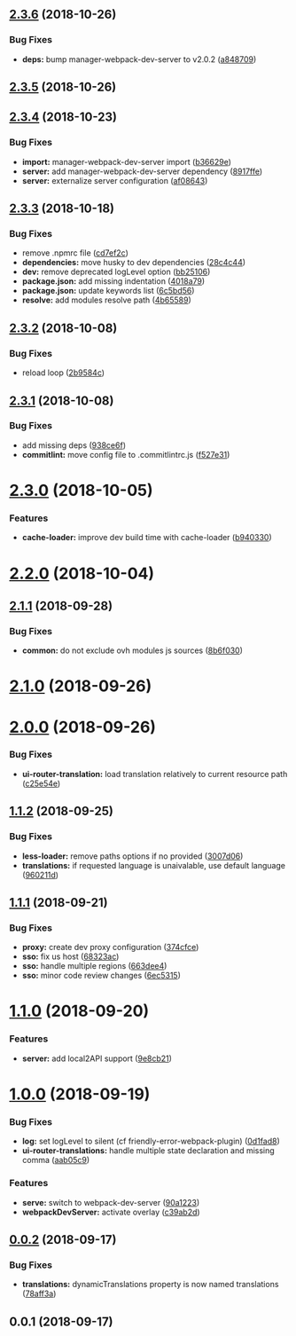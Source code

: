 <a name="2.3.6"></a>
## [2.3.6](https://github.com/ovh-ux/manager-webpack-config/compare/v2.3.5...v2.3.6) (2018-10-26)


### Bug Fixes

* **deps:** bump manager-webpack-dev-server to v2.0.2 ([a848709](https://github.com/ovh-ux/manager-webpack-config/commit/a848709))



<a name="2.3.5"></a>
## [2.3.5](https://github.com/ovh-ux/manager-webpack-config/compare/v2.3.4...v2.3.5) (2018-10-26)



<a name="2.3.4"></a>
## [2.3.4](https://github.com/ovh-ux/manager-webpack-config/compare/v2.3.3...v2.3.4) (2018-10-23)


### Bug Fixes

* **import:** manager-webpack-dev-server import ([b36629e](https://github.com/ovh-ux/manager-webpack-config/commit/b36629e))
* **server:** add manager-webpack-dev-server dependency ([8917ffe](https://github.com/ovh-ux/manager-webpack-config/commit/8917ffe))
* **server:** externalize server configuration ([af08643](https://github.com/ovh-ux/manager-webpack-config/commit/af08643))



<a name="2.3.3"></a>
## [2.3.3](https://github.com/ovh-ux/manager-webpack-config/compare/v2.3.2...v2.3.3) (2018-10-18)


### Bug Fixes

* remove .npmrc file ([cd7ef2c](https://github.com/ovh-ux/manager-webpack-config/commit/cd7ef2c))
* **dependencies:** move husky to dev dependencies ([28c4c44](https://github.com/ovh-ux/manager-webpack-config/commit/28c4c44))
* **dev:** remove deprecated logLevel option ([bb25106](https://github.com/ovh-ux/manager-webpack-config/commit/bb25106))
* **package.json:** add missing indentation ([4018a79](https://github.com/ovh-ux/manager-webpack-config/commit/4018a79))
* **package.json:** update keywords list ([6c5bd56](https://github.com/ovh-ux/manager-webpack-config/commit/6c5bd56))
* **resolve:** add modules resolve path ([4b65589](https://github.com/ovh-ux/manager-webpack-config/commit/4b65589))



<a name="2.3.2"></a>
## [2.3.2](https://github.com/ovh-ux/manager-webpack-config/compare/v2.3.1...v2.3.2) (2018-10-08)


### Bug Fixes

* reload loop ([2b9584c](https://github.com/ovh-ux/manager-webpack-config/commit/2b9584c))



<a name="2.3.1"></a>
## [2.3.1](https://github.com/ovh-ux/manager-webpack-config/compare/v2.3.0...v2.3.1) (2018-10-08)


### Bug Fixes

* add missing deps ([938ce6f](https://github.com/ovh-ux/manager-webpack-config/commit/938ce6f))
* **commitlint:** move config file to .commitlintrc.js ([f527e31](https://github.com/ovh-ux/manager-webpack-config/commit/f527e31))



<a name="2.3.0"></a>
# [2.3.0](https://github.com/ovh-ux/manager-webpack-config/compare/v2.2.0...v2.3.0) (2018-10-05)


### Features

* **cache-loader:** improve dev build time with cache-loader ([b940330](https://github.com/ovh-ux/manager-webpack-config/commit/b940330))



<a name="2.2.0"></a>
# [2.2.0](https://github.com/ovh-ux/manager-webpack-config/compare/v2.1.1...v2.2.0) (2018-10-04)



<a name="2.1.1"></a>
## [2.1.1](https://github.com/ovh-ux/manager-webpack-config/compare/v2.1.0...v2.1.1) (2018-09-28)


### Bug Fixes

* **common:** do not exclude ovh modules js sources ([8b6f030](https://github.com/ovh-ux/manager-webpack-config/commit/8b6f030))



<a name="2.1.0"></a>
# [2.1.0](https://github.com/ovh-ux/manager-webpack-config/compare/v2.0.0...v2.1.0) (2018-09-26)



<a name="2.0.0"></a>
# [2.0.0](https://github.com/ovh-ux/manager-webpack-config/compare/v1.1.2...v2.0.0) (2018-09-26)


### Bug Fixes

* **ui-router-translation:** load translation relatively to current resource path ([c25e54e](https://github.com/ovh-ux/manager-webpack-config/commit/c25e54e))



<a name="1.1.2"></a>
## [1.1.2](https://github.com/ovh-ux/manager-webpack-config/compare/v1.1.1...v1.1.2) (2018-09-25)


### Bug Fixes

* **less-loader:** remove paths options if no provided ([3007d06](https://github.com/ovh-ux/manager-webpack-config/commit/3007d06))
* **translations:** if requested language is unaivalable, use default language ([960211d](https://github.com/ovh-ux/manager-webpack-config/commit/960211d))



<a name="1.1.1"></a>
## [1.1.1](https://github.com/ovh-ux/manager-webpack-config/compare/v1.1.0...v1.1.1) (2018-09-21)


### Bug Fixes

* **proxy:** create dev proxy configuration ([374cfce](https://github.com/ovh-ux/manager-webpack-config/commit/374cfce))
* **sso:** fix us host ([68323ac](https://github.com/ovh-ux/manager-webpack-config/commit/68323ac))
* **sso:** handle multiple regions ([663dee4](https://github.com/ovh-ux/manager-webpack-config/commit/663dee4))
* **sso:** minor code review changes ([6ec5315](https://github.com/ovh-ux/manager-webpack-config/commit/6ec5315))



<a name="1.1.0"></a>
# [1.1.0](https://github.com/ovh-ux/manager-webpack-config/compare/v1.0.0...v1.1.0) (2018-09-20)


### Features

* **server:** add local2API support ([9e8cb21](https://github.com/ovh-ux/manager-webpack-config/commit/9e8cb21))



<a name="1.0.0"></a>
# [1.0.0](https://github.com/ovh-ux/manager-webpack-config/compare/v0.0.2...v1.0.0) (2018-09-19)


### Bug Fixes

* **log:** set logLevel to silent (cf friendly-error-webpack-plugin) ([0d1fad8](https://github.com/ovh-ux/manager-webpack-config/commit/0d1fad8))
* **ui-router-translations:** handle multiple state declaration and missing comma ([aab05c9](https://github.com/ovh-ux/manager-webpack-config/commit/aab05c9))


### Features

* **serve:** switch to webpack-dev-server ([90a1223](https://github.com/ovh-ux/manager-webpack-config/commit/90a1223))
* **webpackDevServer:** activate overlay ([c39ab2d](https://github.com/ovh-ux/manager-webpack-config/commit/c39ab2d))



<a name="0.0.2"></a>
## [0.0.2](https://github.com/ovh-ux/manager-webpack-config/compare/v0.0.1...v0.0.2) (2018-09-17)


### Bug Fixes

* **translations:** dynamicTranslations property is now named translations ([78aff3a](https://github.com/ovh-ux/manager-webpack-config/commit/78aff3a))



<a name="0.0.1"></a>
## 0.0.1 (2018-09-17)



